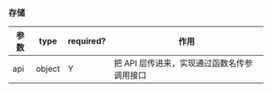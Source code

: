 ### 存储

| 参数 | type | required? | 作用 |
| --- | --- | --- | --- |
| api | object | Y | 把 API 层传进来，实现通过函数名传参调用接口 |
